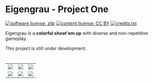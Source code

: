 # Eigengrau - Project One

[![software license: zlib](material/readme/badge_license_software.svg)](LICENSE.txt)
[![content license: CC BY](material/readme/badge_license_content.svg)](https://creativecommons.org/licenses/by/4.0/)
[![credits.txt](material/readme/badge_credits.svg)](executable/data/credits.txt)

Eigengrau is a **colorful shoot'em up** with diverse and non-repetitive gameplay.

This project is still under development.

#

<table>
    <tr>
        <td><a href="material/screenshots/p1_screen_007.jpg?raw=true"><img src="material/screenshots/p1_screen_007t.jpg"></a></td>
        <td><a href="material/screenshots/p1_screen_008.jpg?raw=true"><img src="material/screenshots/p1_screen_008t.jpg"></a></td>
        <td><a href="material/screenshots/p1_screen_009.jpg?raw=true"><img src="material/screenshots/p1_screen_009t.jpg"></a></td>
    </tr>
    <tr>
        <td><a href="material/screenshots/p1_screen_010.jpg?raw=true"><img src="material/screenshots/p1_screen_010t.jpg"></a></td>
        <td><a href="material/screenshots/p1_screen_011.jpg?raw=true"><img src="material/screenshots/p1_screen_011t.jpg"></a></td>
        <td><a href="material/screenshots/p1_screen_012.jpg?raw=true"><img src="material/screenshots/p1_screen_012t.jpg"></a></td>
    </tr>
</table>